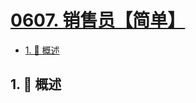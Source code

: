# [0607. 销售员【简单】](https://github.com/tnotesjs/TNotes.leetcode/tree/main/notes/0607.%20%E9%94%80%E5%94%AE%E5%91%98%E3%80%90%E7%AE%80%E5%8D%95%E3%80%91)

<!-- region:toc -->

- [1. 📝 概述](#1--概述)

<!-- endregion:toc -->

## 1. 📝 概述
